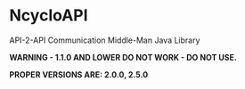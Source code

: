 # NcycloAPI
API-2-API Communication Middle-Man Java Library

**WARNING - 1.1.0 AND LOWER DO NOT WORK - DO NOT USE.**

**PROPER VERSIONS ARE: 2.0.0, 2.5.0**
